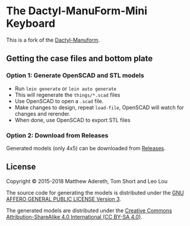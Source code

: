 # The Dactyl-ManuForm-Mini Keyboard

This is a fork of the [Dactyl-Manuform](https://github.com/tshort/dactyl-keyboard).

## Getting the case files and bottom plate

### Option 1: Generate OpenSCAD and STL models

* Run `lein generate` or `lein auto generate`
* This will regenerate the `things/*.scad` files
* Use OpenSCAD to open a `.scad` file.
* Make changes to design, repeat `load-file`, OpenSCAD will watch for changes and rerender.
* When done, use OpenSCAD to export STL files

### Option 2: Download from Releases

Generated models (only 4x5) can be downloaded from [Releases](https://github.com/l4u/dactyl-manuform-mini-keyboard/releases).

## License

Copyright © 2015-2018 Matthew Adereth, Tom Short and Leo Lou

The source code for generating the models is distributed under the [GNU AFFERO GENERAL PUBLIC LICENSE Version 3](LICENSE).

The generated models are distributed under the [Creative Commons Attribution-ShareAlike 4.0 International (CC BY-SA 4.0)](LICENSE-models).
